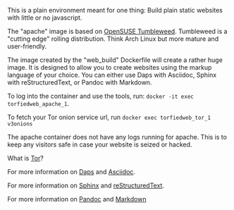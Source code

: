 This is a plain environment meant for one thing: Build plain static websites with little or no javascript.

The "apache" image is based on [OpenSUSE Tumbleweed](https://en.opensuse.org/Portal:Tumbleweed). Tumbleweed is a "cutting edge" rolling distribution. Think Arch Linux but more mature and user-friendly.

The image created by the "web_build" Dockerfile will create a rather huge image. It is designed to allow you to create websites using the markup language of your choice. You can either use Daps with Asciidoc, Sphinx with reStructuredText, or Pandoc with Markdown.

To log into the container and use the tools, run: `docker -it exec torfiedweb_apache_1`.

To fetch your Tor onion service url, run `docker exec torfiedweb_tor_1 v3onions`

The apache container does not have any logs running for apache. This is to keep any visitors safe in case your website is seized or hacked.

What is [Tor](https://2019.www.torproject.org/about/overview.html.en)?

For more information on [Daps](https://opensuse.github.io/daps/doc/daps-asciidoc.html) and [Asciidoc](http://asciidoc.org/).

For more information on [Sphinx](https://www.sphinx-doc.org/en/master/) and [reStructuredText](http://docutils.sourceforge.net/rst.html).

For more information on [Pandoc](https://pandoc.org/) and [Markdown](https://www.markdownguide.org/)
